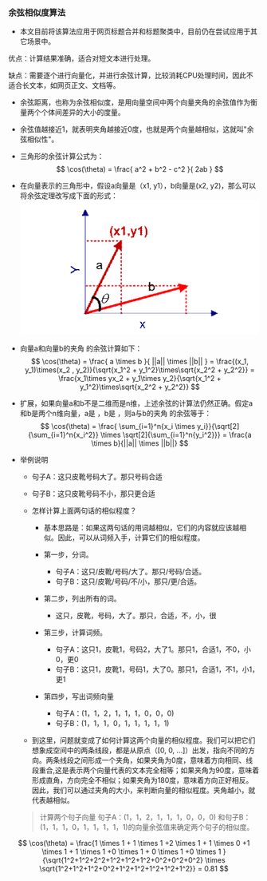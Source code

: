 ### 余弦相似度算法
* 本文目前将该算法应用于网页标题合并和标题聚类中，目前仍在尝试应用于其它场景中。

优点：计算结果准确，适合对短文本进行处理。

缺点：需要逐个进行向量化，并进行余弦计算，比较消耗CPU处理时间，因此不适合长文本，如网页正文、文档等。

* 余弦距离，也称为余弦相似度，是用向量空间中两个向量夹角的余弦值作为衡量两个个体间差异的大小的度量。

* 余弦值越接近1，就表明夹角越接近0度，也就是两个向量越相似，这就叫"余弦相似性"。

* 三角形的余弦计算公式为：
$$
\cos(\theta) = \frac{ a^2 + b^2 - c^2 }{ 2ab }
$$


* 在向量表示的三角形中，假设a向量是（x1, y1），b向量是(x2, y2)，那么可以将余弦定理改写成下面的形式：
  ![余弦相似度](../img/zuobiao.png)
  
* 向量a和向量b的夹角 的余弦计算如下：
  $$
  \cos(\theta) = \frac{ a \times b }{ ||a|| \times ||b||  }  = \frac{(x_1, y_1)\times(x_2 , y_2)}{\sqrt{x_1^2 + y_1^2}\times\sqrt{x_2^2 + y_2^2}} 
                = \frac{x_1\times yx_2 + y_1\times y_2}{\sqrt{x_1^2 + y_1^2}\times\sqrt{x_2^2 + y_2^2}}
  $$
  
* 扩展，如果向量a和b不是二维而是n维，上述余弦的计算法仍然正确。假定a和b是两个n维向量，a是  ，b是  ，则a与b的夹角 的余弦等于：
$$
  \cos(\theta) = \frac{ \sum_{i=1}^n{x_i \times y_i}}{\sqrt[2]{\sum_{i=1}^n{x_i^2}} \times \sqrt[2]{\sum_{i=1}^n{y_i^2}}}
  = \frac{a \times b}{||a|| \times ||b||}
$$

* 举例说明
  * 句子A：这只皮靴号码大了。那只号码合适
  * 句子B：这只皮靴号码不小，那只更合适

  * 怎样计算上面两句话的相似程度？

    * 基本思路是：如果这两句话的用词越相似，它们的内容就应该越相似。因此，可以从词频入手，计算它们的相似程度。

    * 第一步，分词。
      * 句子A：这只/皮靴/号码/大了。那只/号码/合适。
      * 句子B：这只/皮靴/号码/不/小，那只/更/合适。
      
    * 第二步，列出所有的词。  
      * 这只，皮靴，号码，大了。那只，合适，不，小，很    
    * 第三步，计算词频。    
      * 句子A：这只1，皮靴1，号码2，大了1。那只1，合适1，不0，小0，更0  
      * 句子B：这只1，皮靴1，号码1，大了0。那只1，合适1，不1，小1，更1    
    * 第四步，写出词频向量
      * 句子A：(1，1，2，1，1，1，0，0，0)
      * 句子B：(1，1，1，0，1，1，1，1，1)

  * 到这里，问题就变成了如何计算这两个向量的相似程度。我们可以把它们想象成空间中的两条线段，都是从原点（[0, 0, ...]）出发，指向不同的方向。两条线段之间形成一个夹角，如果夹角为0度，意味着方向相同、线段重合,这是表示两个向量代表的文本完全相等；如果夹角为90度，意味着形成直角，方向完全不相似；如果夹角为180度，意味着方向正好相反。因此，我们可以通过夹角的大小，来判断向量的相似程度。夹角越小，就代表越相似。
  > 计算两个句子向量
  > 句子A：(1，1，2，1，1，1，0，0，0)
  > 和句子B：(1，1，1，0，1，1，1，1，1)的向量余弦值来确定两个句子的相似度。
>
$$
  \cos(\theta) = \frac{1 \times 1 + 1 \times 1 +2 \times 1 + 1 \times 0 +1 \times 1 + 1 \times 1 +0 \times 1 + 0 \times 1 +0 \times 1 }{\sqrt{1^2+1^2+2^2+1^2+1^2+1^2+0^2+0^2+0^2} \times \sqrt{1^2+1^2+1^2+0^2+1^2+1^2+1^2+1^2+1^2}}
  = 0.81
$$